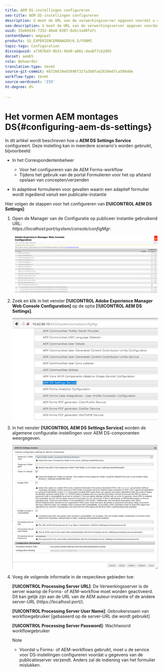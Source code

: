 ```yaml
---
title: AEM DS-instellingen configureren
seo-title: AEM DS-instellingen configureren
description: U moet de URL van de verwerkingsserver opgeven voordat u een formulier verzendt.
seo-description: U moet de URL van de verwerkingsserver opgeven voordat u een formulier verzendt.
uuid: 55a6d434-7352-48a8-8387-8a5c1a48fafc
contentOwner: amgoyal
products: SG_EXPERIENCEMANAGER/6.5/FORMS
topic-tags: Configuration
discoiquuid: a7387bd3-8b31-4bd0-a861-daa8f7cb2d05
docset: aem65
role: Beheerder
translation-type: tm+mt
source-git-commit: 48726639e93696f32fa368fad2630e6fca50640e
workflow-type: tm+mt
source-wordcount: '233'
ht-degree: 0%

---
```



# Het vormen AEM montages DS{#configuring-aem-ds-settings}

In dit artikel wordt beschreven hoe u **AEM DS Settings Service** configureert. Deze instelling kan in meerdere scenario&#39;s worden gebruikt, bijvoorbeeld:

* In het Correspondentenbeheer

   * Voor het configureren van de AEM Forms-workflow
   * Tijdens het gebruik van de portal Formulieren voor het op afstand opslaan van concepten/verzenden

* In adaptieve formulieren voor gevallen waarin een adaptief formulier wordt ingediend vanuit een publicatie-instantie

Hier volgen de stappen voor het configureren van **[!UICONTROL AEM DS Settings]**:

1. Open de Manager van de Configuratie op publiceer instantie gebruikend URL:\
   *https://localhost:port/system/console/configMgr*.

   ![Webconsole-configuratie AEM](assets/web_configuration_console_new.png)

1. Zoek en klik in het venster **[!UICONTROL Adobe Experience Manager Web Console Configuration]** op de optie **[!UICONTROL AEM DS Settings]**.

   ![DS-instellingen](assets/ds_settings_new.png)

1. In het venster **[!UICONTROL AEM DS Settings Service]** worden de algemene configuratie-instellingen voor AEM DS-componenten weergegeven.

   ![DS Settings Service](assets/ds_settings_service_new.png)

1. Voeg de volgende informatie in de respectieve gebieden toe:

   **[!UICONTROL Processing Server URL]**: De Verwerkingsserver is de server waarop de Forms- of AEM-workflow moet worden geactiveerd. Dit kan gelijk zijn aan de URL van de AEM auteur-instantie of de andere server-URL (https://localhost:port/).

   **[!UICONTROL Processing Server User Name]**: Gebruikersnaam van workflowgebruiker  [gebaseerd op de server-URL die wordt gebruikt]

   **[!UICONTROL Processing Server Password]**: Wachtwoord workflowgebruiker

   >[!NOTE]
   >
   >
   >    
   >    
   >    * Voordat u Forms- of AEM-workflows gebruikt, moet u de service voor DS-instellingen configureren voordat u gegevens van de publicatieserver verzendt. Anders zal de indiening van het formulier mislukken.



